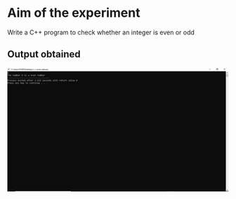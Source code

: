 # Aim of the experiment
Write a C++ program to check whether an integer is even or odd

## Output obtained

![output](evenoddout.png)
